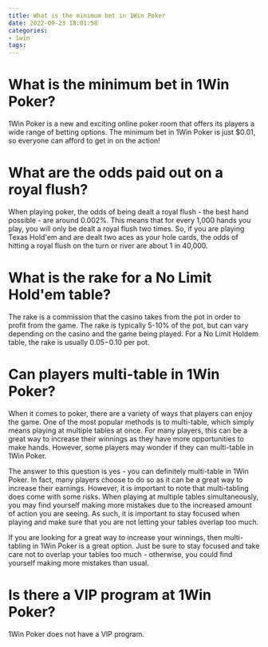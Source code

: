 ```yaml
---
title: What is the minimum bet in 1Win Poker
date: 2022-09-23 18:01:58
categories:
- 1win
tags:
---
```



#  What is the minimum bet in 1Win Poker?

1Win Poker is a new and exciting online poker room that offers its players a wide range of betting options. The minimum bet in 1Win Poker is just $0.01, so everyone can afford to get in on the action!

#  What are the odds paid out on a royal flush?

When playing poker, the odds of being dealt a royal flush - the best hand possible - are around 0.002%. This means that for every 1,000 hands you play, you will only be dealt a royal flush two times. So, if you are playing Texas Hold'em and are dealt two aces as your hole cards, the odds of hitting a royal flush on the turn or river are about 1 in 40,000.

#  What is the rake for a No Limit Hold'em table?

The rake is a commission that the casino takes from the pot in order to profit from the game. The rake is typically 5-10% of the pot, but can vary depending on the casino and the game being played. For a No Limit Holdem table, the rake is usually $0.05-$0.10 per pot.

#  Can players multi-table in 1Win Poker?

When it comes to poker, there are a variety of ways that players can enjoy the game. One of the most popular methods is to multi-table, which simply means playing at multiple tables at once. For many players, this can be a great way to increase their winnings as they have more opportunities to make hands. However, some players may wonder if they can multi-table in 1Win Poker.

The answer to this question is yes - you can definitely multi-table in 1Win Poker. In fact, many players choose to do so as it can be a great way to increase their earnings. However, it is important to note that multi-tabling does come with some risks. When playing at multiple tables simultaneously, you may find yourself making more mistakes due to the increased amount of action you are seeing. As such, it is important to stay focused when playing and make sure that you are not letting your tables overlap too much.

If you are looking for a great way to increase your winnings, then multi-tabling in 1Win Poker is a great option. Just be sure to stay focused and take care not to overlap your tables too much - otherwise, you could find yourself making more mistakes than usual.

#  Is there a VIP program at 1Win Poker?

1Win Poker does not have a VIP program.